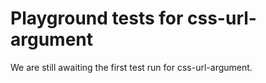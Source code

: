 # Playground tests for css-url-argument
We are still awaiting the first test run for css-url-argument.
